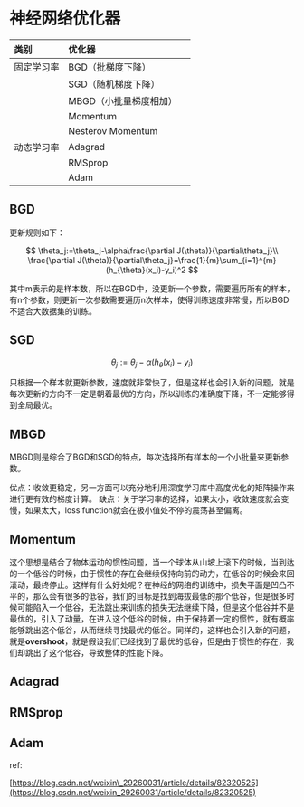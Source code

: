 # 神经网络优化器

| 类别 | 优化器 |  |
| :--- | :--- | :--- |
| 固定学习率 | BGD（批梯度下降） |  |
|  | SGD（随机梯度下降） |  |
|  | MBGD（小批量梯度相加） |  |
|  | Momentum |  |
|  | Nesterov Momentum |  |
| 动态学习率 | Adagrad |  |
|  | RMSprop |  |
|  | Adam |  |

## BGD

更新规则如下：

$$
\theta_j:=\theta_j-\alpha\frac{\partial J(\theta)}{\partial\theta_j}\\
\frac{\partial J(\theta)}{\partial\theta_j}=\frac{1}{m}\sum_{i=1}^{m}(h_{\theta}(x_i)-y_i)^2
$$

其中m表示的是样本数，所以在BGD中，没更新一个参数，需要遍历所有的样本，有n个参数，则更新一次参数需要遍历n次样本，使得训练速度非常慢，所以BGD不适合大数据集的训练。

## SGD

$$
\theta_j:=\theta_j-\alpha(h_{\theta}(x_i)-y_i)
$$

只根据一个样本就更新参数，速度就非常快了，但是这样也会引入新的问题，就是每次更新的方向不一定是朝着最优的方向，所以训练的准确度下降，不一定能够得到全局最优。

## MBGD

MBGD则是综合了BGD和SGD的特点，每次选择所有样本的一个小批量来更新参数。

优点：收敛更稳定，另一方面可以充分地利用深度学习库中高度优化的矩阵操作来进行更有效的梯度计算。 缺点：关于学习率的选择，如果太小，收敛速度就会变慢，如果太大，loss function就会在极小值处不停的震荡甚至偏离。

## Momentum

这个思想是结合了物体运动的惯性问题，当一个球体从山坡上滚下的时候，当到达的一个低谷的时候，由于惯性的存在会继续保持向前的动力，在低谷的时候会来回滚动，最终停止。这样有什么好处呢？在神经的网络的训练中，损失平面是凹凸不平的，那么会有很多的低谷，我们的目标是找到海拔最低的那个低谷，但是很多时候可能陷入一个低谷，无法跳出来训练的损失无法继续下降，但是这个低谷并不是最优的，引入了动量，在进入这个低谷的时候，由于保持着一定的惯性，就有概率能够跳出这个低谷，从而继续寻找最优的低谷。同样的，这样也会引入新的问题，就是**overshoot**，就是假设我们已经找到了最优的低谷，但是由于惯性的存在，我们却跳出了这个低谷，导致整体的性能下降。



## Adagrad



## RMSprop



## Adam



ref:

[https://blog.csdn.net/weixin\_29260031/article/details/82320525](https://blog.csdn.net/weixin_29260031/article/details/82320525)


